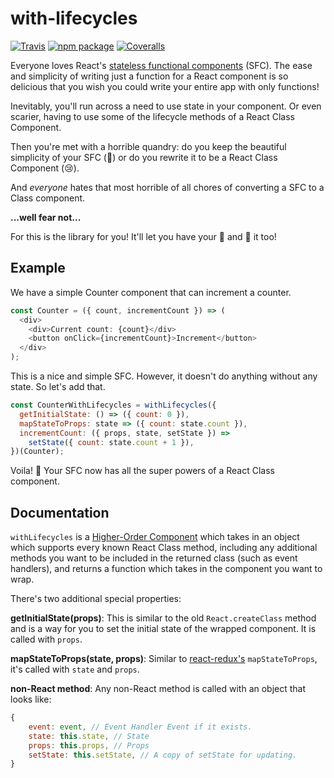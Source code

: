 # with-lifecycles

[![Travis][build-badge]][build]
[![npm package][npm-badge]][npm]
[![Coveralls][coveralls-badge]][coveralls]

Everyone loves React's [stateless functional components](https://reactjs.org/docs/components-and-props.html#functional-and-class-components) (SFC). The ease and simplicity of writing just a function for a React component is so delicious that you wish you could write your entire app with only functions!

Inevitably, you'll run across a need to use state in your component. Or even scarier, having to use some of the lifecycle methods of a React Class Component.

Then you're met with a horrible quandry: do you keep the beautiful simplicity of your SFC (🤗) or do you rewrite it to be a React Class Component (😢).

And _everyone_ hates that most horrible of all chores of converting a SFC to a Class component.

**...well fear not...**

For this is the library for you! It'll let you have your 🎂 and 👄 it too!

## Example

We have a simple Counter component that can increment a counter.

```js
const Counter = ({ count, incrementCount }) => (
  <div>
    <div>Current count: {count}</div>
    <button onClick={incrementCount}>Increment</button>
  </div>
);
```

This is a nice and simple SFC. However, it doesn't do anything without any state. So let's add that.

```js
const CounterWithLifecycles = withLifecycles({
  getInitialState: () => ({ count: 0 }),
  mapStateToProps: state => ({ count: state.count }),
  incrementCount: ({ props, state, setState }) =>
    setState({ count: state.count + 1 }),
})(Counter);
```

Voila! 🎉 Your SFC now has all the super powers of a React Class component.

## Documentation

`withLifecycles` is a [Higher-Order Component](https://reactjs.org/docs/higher-order-components.html) which takes in an object which supports every known React Class method, including any additional methods you want to be included in the returned class (such as event handlers), and returns a function which takes in the component you want to wrap.

There's two additional special properties:

**getInitialState(props)**: This is similar to the old `React.createClass` method and is a way for you to set the initial state of the wrapped component. It is called with `props`.

**mapStateToProps(state, props)**: Similar to [react-redux's](https://github.com/reduxjs/react-redux) `mapStateToProps`, it's called with `state` and `props`.

**non-React method**: Any non-React method is called with an object that looks like:

```js
{
    event: event, // Event Handler Event if it exists.
    state: this.state, // State
    props: this.props, // Props
    setState: this.setState, // A copy of setState for updating.
}
```

[build-badge]: https://img.shields.io/travis/hswolff/with-lifecycles/master.png?style=flat-square
[build]: https://travis-ci.org/hswolff/with-lifecycles
[npm-badge]: https://img.shields.io/npm/v/npm-package.png?style=flat-square
[npm]: https://www.npmjs.org/package/with-lifecycles
[coveralls-badge]: https://img.shields.io/coveralls/hswolff/with-lifecycles/master.png?style=flat-square
[coveralls]: https://coveralls.io/github/hswolff/with-lifecycles
